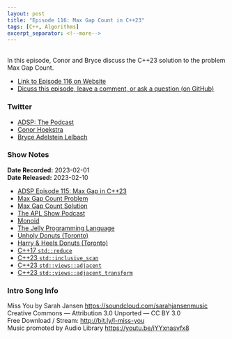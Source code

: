 ```yaml
---
layout: post
title: "Episode 116: Max Gap Count in C++23"
tags: [C++, Algorithms]
excerpt_separator: <!--more-->
---
```


<div id="buzzsprout-player-12225378"></div><script src="https://www.buzzsprout.com/1501960/12225378-episode-116-max-gap-count-in-c-23.js?container_id=buzzsprout-player-12225378&player=small" type="text/javascript" charset="utf-8"></script>

<br>In this episode, Conor and Bryce discuss the C++23 solution to the problem Max Gap Count.
 
<!--more-->

* [Link to Episode 116 on Website](https://adspthepodcast.com/2023/02/10/Episode-116.html)
* [Dicuss this episode, leave a comment, or ask a question (on GitHub)](https://github.com/codereport/adsp2/discussions/5)

### Twitter
 
* [ADSP: The Podcast](https://twitter.com/adspthepodcast) 
* [Conor Hoekstra](https://twitter.com/code_report)
* [Bryce Adelstein Lelbach](https://twitter.com/blelbach)

### Show Notes
 
**Date Recorded:** 2023-02-01 <br>
**Date Released:** 2023-02-10

* [ADSP Episode 115: Max Gap in C++23](https://adspthepodcast.com/2023/02/03/Episode-115.html)
* [Max Gap Count Problem](https://theweeklychallenge.org/blog/perl-weekly-challenge-198/)
* [Max Gap Count Solution](https://github.com/codereport/top10/blob/main/07_max_gap_count/max_gap_count.cpp)
* [The APL Show Podcast](https://apl.show/)
* [Monoid](https://en.wikipedia.org/wiki/Monoid)
* [The Jelly Programming Language](https://github.com/DennisMitchell/jellylanguage)
* [Unholy Donuts (Toronto)](https://unholydonutsto.ca/)
* [Harry & Heels Donuts (Toronto)](https://www.skipthedishes.com/harry-and-heels-california-donuts)
* [C++17 `std::reduce`](https://en.cppreference.com/w/cpp/algorithm/reduce)
* [C++23 `std::inclusive_scan`](https://en.cppreference.com/w/cpp/algorithm/inclusive_scan)
* [C++23 `std::views::adjacent`](https://en.cppreference.com/w/cpp/ranges/adjacent_view)
* [C++23 `std::views::adjacent_transform`](https://en.cppreference.com/w/cpp/ranges/adjacent_transform_view)

### Intro Song Info
 
Miss You by Sarah Jansen https://soundcloud.com/sarahjansenmusic<br>
Creative Commons — Attribution 3.0 Unported — CC BY 3.0<br>
Free Download / Stream: http://bit.ly/l-miss-you<br>
Music promoted by Audio Library https://youtu.be/iYYxnasvfx8<br>

